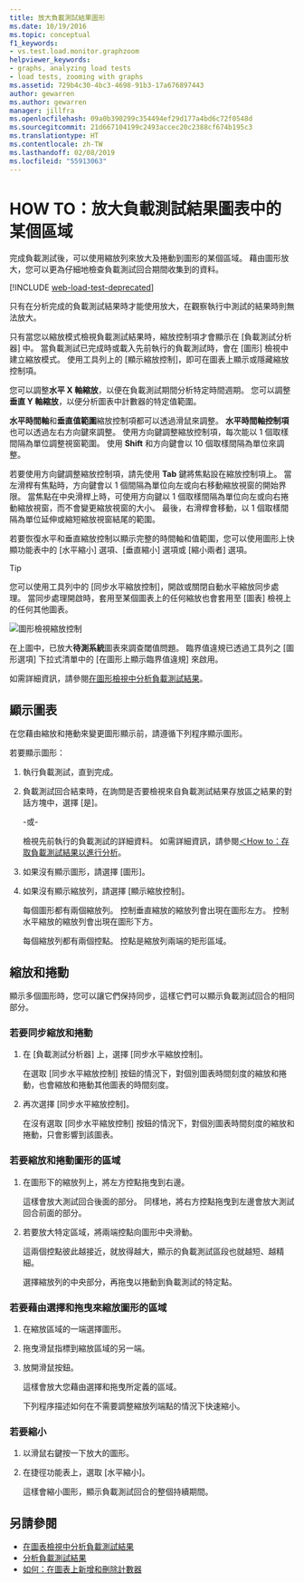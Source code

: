```yaml
---
title: 放大負載測試結果圖形
ms.date: 10/19/2016
ms.topic: conceptual
f1_keywords:
- vs.test.load.monitor.graphzoom
helpviewer_keywords:
- graphs, analyzing load tests
- load tests, zooming with graphs
ms.assetid: 729b4c30-4bc3-4698-91b3-17a676897443
author: gewarren
ms.author: gewarren
manager: jillfra
ms.openlocfilehash: 09a0b390299c354494ef29d177a4bd6c72f0548d
ms.sourcegitcommit: 21d667104199c2493accec20c2388cf674b195c3
ms.translationtype: HT
ms.contentlocale: zh-TW
ms.lasthandoff: 02/08/2019
ms.locfileid: "55913063"
---
```

# <a name="how-to-zoom-in-on-a-region-of-the-graph-in-load-test-results"></a>HOW TO：放大負載測試結果圖表中的某個區域

完成負載測試後，可以使用縮放列來放大及捲動到圖形的某個區域。 藉由圖形放大，您可以更為仔細地檢查負載測試回合期間收集到的資料。

[!INCLUDE [web-load-test-deprecated](includes/web-load-test-deprecated.md)]

只有在分析完成的負載測試結果時才能使用放大，在觀察執行中測試的結果時則無法放大。

只有當您以縮放模式檢視負載測試結果時，縮放控制項才會顯示在 [負載測試分析器] 中。 當負載測試已完成時或載入先前執行的負載測試時，會在 [圖形] 檢視中建立縮放模式。 使用工具列上的 [顯示縮放控制]，即可在圖表上顯示或隱藏縮放控制項。

您可以調整**水平 X 軸縮放**，以便在負載測試期間分析特定時間週期。 您可以調整**垂直 Y 軸縮放**，以便分析圖表中計數器的特定值範圍。

**水平時間軸**和**垂直值範圍**縮放控制項都可以透過滑鼠來調整。 **水平時間軸控制項**也可以透過左右方向鍵來調整。 使用方向鍵調整縮放控制項，每次能以 1 個取樣間隔為單位調整視窗範圍。 使用 **Shift** 和方向鍵會以 10 個取樣間隔為單位來調整。

若要使用方向鍵調整縮放控制項，請先使用 **Tab** 鍵將焦點設在縮放控制項上。 當左滑桿有焦點時，方向鍵會以 1 個間隔為單位向左或向右移動縮放視窗的開始界限。 當焦點在中央滑桿上時，可使用方向鍵以 1 個取樣間隔為單位向左或向右捲動縮放視窗，而不會變更縮放視窗的大小。 最後，右滑桿會移動，以 1 個取樣間隔為單位延伸或縮短縮放視窗結尾的範圍。

若要恢復水平和垂直縮放控制以顯示完整的時間軸和值範圍，您可以使用圖形上快顯功能表中的 [水平縮小] 選項、[垂直縮小] 選項或 [縮小兩者] 選項。

> [!TIP]
> 您可以使用工具列中的 [同步水平縮放控制]，開啟或關閉自動水平縮放同步處理。 當同步處理開啟時，套用至某個圖表上的任何縮放也會套用至 [圖表] 檢視上的任何其他圖表。

![圖形檢視縮放控制](../test/media/ltest_zoomcontrol.png)

在上圖中，已放大**待測系統**圖表來調查閾值問題。 臨界值違規已透過工具列之 [圖形選項] 下拉式清單中的 [在圖形上顯示臨界值違規] 來啟用。

如需詳細資訊，請參閱[在圖形檢視中分析負載測試結果](../test/analyze-load-test-results-in-the-graphs-view.md)。

## <a name="display-graphs"></a>顯示圖表

在您藉由縮放和捲動來變更圖形顯示前，請遵循下列程序顯示圖形。

若要顯示圖形：

1.  執行負載測試，直到完成。

2.  負載測試回合結束時，在詢問是否要檢視來自負載測試結果存放區之結果的對話方塊中，選擇 [是]。

     \-或-

     檢視先前執行的負載測試的詳細資料。 如需詳細資訊，請參閱[＜How to：存取負載測試結果以進行分析](../test/how-to-access-load-test-results-for-analysis.md)。

3.  如果沒有顯示圖形，請選擇 [圖形]。

4.  如果沒有顯示縮放列，請選擇 [顯示縮放控制]。

     每個圖形都有兩個縮放列。 控制垂直縮放的縮放列會出現在圖形左方。 控制水平縮放的縮放列會出現在圖形下方。

     每個縮放列都有兩個控點。 控點是縮放列兩端的矩形區域。

## <a name="zoom-and-scroll"></a>縮放和捲動

顯示多個圖形時，您可以讓它們保持同步，這樣它們可以顯示負載測試回合的相同部分。

### <a name="to-synchronize-zooming-and-scrolling"></a>若要同步縮放和捲動

1.  在 [負載測試分析器] 上，選擇 [同步水平縮放控制]。

     在選取 [同步水平縮放控制] 按鈕的情況下，對個別圖表時間刻度的縮放和捲動，也會縮放和捲動其他圖表的時間刻度。

2.  再次選擇 [同步水平縮放控制]。

     在沒有選取 [同步水平縮放控制] 按鈕的情況下，對個別圖表時間刻度的縮放和捲動，只會影響到該圖表。

### <a name="to-zoom-and-scroll-to-a-region-of-the-graph"></a>若要縮放和捲動圖形的區域

1.  在圖形下的縮放列上，將左方控點拖曳到右邊。

     這樣會放大測試回合後面的部分。 同樣地，將右方控點拖曳到左邊會放大測試回合前面的部分。

2.  若要放大特定區域，將兩端控點向圖形中央滑動。

     這兩個控點彼此越接近，就放得越大，顯示的負載測試區段也就越短、越精細。

     選擇縮放列的中央部分，再拖曳以捲動到負載測試的特定點。

### <a name="to-zoom-to-a-region-of-the-graph-by-choosing-and-dragging"></a>若要藉由選擇和拖曳來縮放圖形的區域

1. 在縮放區域的一端選擇圖形。

2. 拖曳滑鼠指標到縮放區域的另一端。

3. 放開滑鼠按鈕。

    這樣會放大您藉由選擇和拖曳所定義的區域。

   下列程序描述如何在不需要調整縮放列端點的情況下快速縮小。

### <a name="to-zoom-out"></a>若要縮小

1.  以滑鼠右鍵按一下放大的圖形。

2.  在捷徑功能表上，選取 [水平縮小]。

     這樣會縮小圖形，顯示負載測試回合的整個持續期間。

## <a name="see-also"></a>另請參閱

- [在圖表檢視中分析負載測試結果](../test/analyze-load-test-results-in-the-graphs-view.md)
- [分析負載測試結果](../test/analyze-load-test-results-using-the-load-test-analyzer.md)
- [如何：在圖表上新增和刪除計數器](../test/how-to-add-and-delete-counters-on-graphs-in-load-test-results.md)